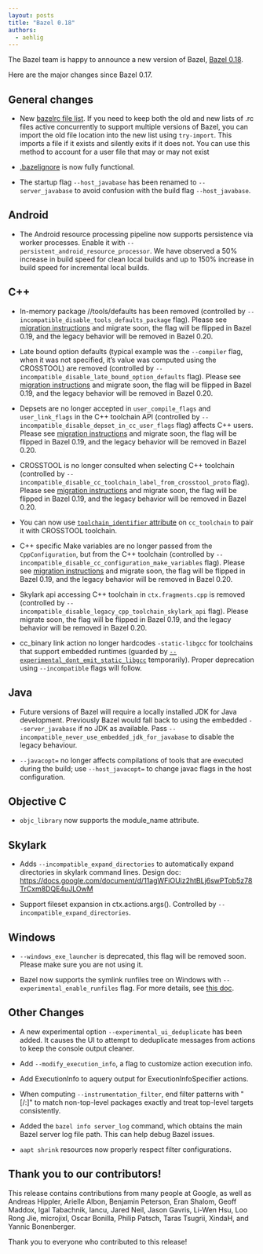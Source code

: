 ```yaml
---
layout: posts
title: "Bazel 0.18"
authors:
  - aehlig
---
```


The Bazel team is happy to announce a new version of Bazel, [Bazel 0.18](https://github.com/bazelbuild/bazel/releases/tag/0.18.0).

Here are the major changes since Bazel 0.17.

## General changes

* New [bazelrc file list](https://docs.bazel.build/versions/master/user-manual.html#where-are-the-bazelrc-files).
  If you need to keep both the old and new lists of .rc files active
  concurrently to support multiple versions of Bazel, you can import the old
  file location into the new list using `try-import`. This imports a file if it
  exists and silently exits if it does not. You can use this method to account
  for a user file that may or may not exist

* [.bazelignore](https://docs.bazel.build/versions/master/user-manual.html#.bazelignore)
  is now fully functional.

* The startup flag `--host_javabase` has been renamed to
  `--server_javabase` to avoid confusion with the build flag
  `--host_javabase`.

## Android

* The Android resource processing pipeline now supports persistence
  via worker processes. Enable it with
  `--persistent_android_resource_processor`. We have observed a 50% increase
  in build speed for clean local builds and up to 150% increase in build
  speed for incremental local builds.

## C++

* In-memory package //tools/defaults has been removed (controlled by
  `--incompatible_disable_tools_defaults_package` flag). Please see
  [migration instructions](https://docs.bazel.build/versions/master/skylark/backward-compatibility.html#disable-inmemory-tools-defaults-package)
  and migrate soon, the flag will be flipped in Bazel 0.19, and the legacy
  behavior will be removed in Bazel 0.20.

* Late bound option defaults (typical example was the `--compiler` flag, when
  it was not specified, it’s value was computed using the CROSSTOOL) are removed
  (controlled by `--incompatible_disable_late_bound_option_defaults` flag).
  Please see [migration instructions](https://docs.bazel.build/versions/master/skylark/backward-compatibility.html#disable-late-bound-option-defaults)
  and migrate soon, the flag will be flipped in Bazel 0.19, and the legacy
  behavior will be removed in Bazel 0.20.

* Depsets are no longer accepted in `user_compile_flags` and `user_link_flags`
  in the C++ toolchain API (controlled by
  `--incompatible_disable_depset_in_cc_user_flags` flag) affects C++ users.
  Please see [migration instructions](https://docs.bazel.build/versions/master/skylark/backward-compatibility.html#disable-depsets-in-c-toolchain-api-in-user-flags)
  and migrate soon, the flag will be flipped in Bazel 0.19, and the legacy
  behavior will be removed in Bazel 0.20.

* CROSSTOOL is no longer consulted when selecting C++ toolchain (controlled by
  `--incompatible_disable_cc_toolchain_label_from_crosstool_proto` flag).
  Please see [migration instructions](https://docs.bazel.build/versions/master/skylark/backward-compatibility.html#disallow-using-crosstool-to-select-the-cc_toolchain-label)
  and migrate soon, the flag will be flipped in Bazel 0.19, and the legacy behavior will be removed in Bazel 0.20.

* You can now use [`toolchain_identifier` attribute](https://github.com/bazelbuild/bazel/commit/857d4664ce939f240b1d10d8d2baca6c6893cfcb)
  on `cc_toolchain` to pair it with CROSSTOOL toolchain.

* C++ specific Make variables
  are no longer passed from the `CppConfiguration`, but from the C++ toolchain
  (controlled by `--incompatible_disable_cc_configuration_make_variables` flag).
  Please see [migration instructions](https://docs.bazel.build/versions/master/skylark/backward-compatibility.html#disallow-using-c-specific-make-variables-from-the-configuration)
  and migrate soon, the flag will be flipped
  in Bazel 0.19, and the legacy behavior will be removed in Bazel 0.20.

* Skylark api accessing C++
  toolchain in `ctx.fragments.cpp` is removed (controlled by
  `--incompatible_disable_legacy_cpp_toolchain_skylark_api` flag).
  Please migrate soon, the flag will be flipped
  in Bazel 0.19, and the legacy behavior will be removed in Bazel 0.20.

* cc_binary link action no longer hardcodes
  `-static-libgcc` for toolchains that support embedded runtimes
  (guarded by [`--experimental_dont_emit_static_libgcc`](https://source.bazel.build/bazel/+/2f281960b829e964526a9d292d4c3003e4d19f1c)
  temporarily). Proper deprecation using `--incompatible` flags will follow. 

## Java

* Future versions of Bazel will require a locally installed JDK
  for Java development. Previously Bazel would fall back to using
  the embedded `--server_javabase` if no JDK as available. Pass
  `--incompatible_never_use_embedded_jdk_for_javabase` to disable the
  legacy behaviour.

* `--javacopt=` no longer affects compilations of tools that are
  executed during the build; use `--host_javacopt=` to change javac
  flags in the host configuration.

## Objective C

* `objc_library` now supports the module_name attribute.

## Skylark

* Adds `--incompatible_expand_directories` to automatically expand
  directories in skylark command lines. Design doc:
  https://docs.google.com/document/d/11agWFiOUiz2htBLj6swPTob5z78TrCxm8DQE4uJLOwM

* Support fileset expansion in ctx.actions.args(). Controlled by
  `--incompatible_expand_directories`.

## Windows

* `--windows_exe_launcher` is deprecated, this flag will be removed
  soon. Please make sure you are not using it.

* Bazel now supports the symlink runfiles tree on Windows with
  `--experimental_enable_runfiles` flag. For more details, see
  [this doc](https://docs.google.com/document/d/1hnYmU1BmtCSJOUvvDAK745DSJQCapToJxb3THXYMrmQ).

## Other Changes

* A new experimental option `--experimental_ui_deduplicate` has been added. It
  causes the UI to attempt to deduplicate messages from actions to keep the
  console output cleaner.

* Add `--modify_execution_info`, a flag to customize action execution
  info.

* Add ExecutionInfo to aquery output for ExecutionInfoSpecifier
  actions.

* When computing `--instrumentation_filter`, end filter patterns with
  "[/:]" to match non-top-level packages exactly and treat
  top-level targets consistently.

* Added the `bazel info server_log` command, which obtains the main Bazel
  server log file path. This can help debug Bazel issues.

* `aapt shrink` resources now properly respect filter configurations.

## Thank you to our contributors!

This release contains contributions from many people at Google, as well as
Andreas Hippler, Arielle Albon, Benjamin Peterson, Eran Shalom,
Geoff Maddox, Igal Tabachnik, Iancu, Jared Neil, Jason Gavris, Li-Wen Hsu,
Loo Rong Jie, microjixl, Oscar Bonilla, Philip Patsch, Taras Tsugrii, XindaH,
and Yannic Bonenberger.

Thank you to everyone who contributed to this release!


